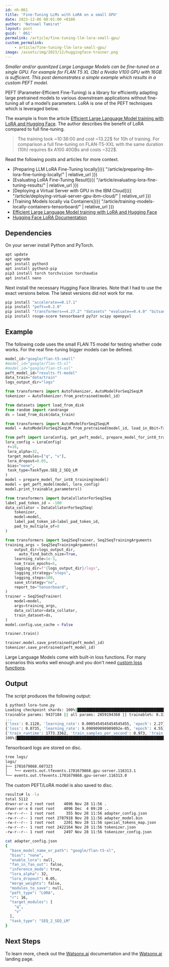```yaml
---
id: nh-061
title: 'Fine-Tuning LLMs with LoRA on a small GPU'
date: 2023-12-06 00:01:00 +0100
author: 'Natnael Tamirat'
layout: post
guid: ' 061'
permalink: /article/fine-tuning-llm-lora-small-gpu/
custom_permalink:
    - article/fine-tuning-llm-lora-small-gpu/
image: /assets/img/2023/12/huggingface-trainer.png
---
```


*Smaller and/or quanitzed Large Language Models can be fine-tuned on a single GPU. For example for FLAN T5 XL (3b) a Nvidia V100 GPU with 16GB is sufficient. This post demonstrates a simple example which results in a custom PEFT model.*

PEFT (Parameter-Efficient Fine-Tuning) is a library for efficiently adapting large pretrained models to various downstream applications without fine-tuning all of a model’s parameters. LoRA is one of the PEFT techniques which is leveraged below.

The example is from the article [Efficient Large Language Model training with LoRA and Hugging Face](https://www.philschmid.de/fine-tune-flan-t5-peft). The author describes the benefit of LoRA compared to full fine-tuning.

> The training took ~10:36:00 and cost ~13.22$ for 10h of training. For comparison a full fine-tuning on FLAN-T5-XXL with the same duration (10h) requires 8x A100 40GBs and costs ~322$.

Read the following posts and articles for more context.

* [Preparing LLM LoRA Fine-Tuning locally]({{ "/article/preparing-llm-lora-fine-tuning-locally/" | relative_url }})
* [Evaluating LoRA Fine-Tuning Result]({{ "/article/evaluating-lora-fine-tuning-results/" | relative_url }})
* [Deploying a Virtual Server with GPU in the IBM Cloud]({{ "/article/deploying-virtual-server-gpu-ibm-cloud/" | relative_url }})
* [Training Models locally via Containers]({{ "/article/training-models-locally-containers-tensorboard/" | relative_url }})
* [Efficient Large Language Model training with LoRA and Hugging Face](https://www.philschmid.de/fine-tune-flan-t5-peft)
* [Hugging Face LoRA Documentation](https://huggingface.co/blog/lora)

## Dependencies

On your server install Python and PyTorch.

```bash
apt update
apt upgrade
apt install python3
apt install python3-pip
pip3 install torch torchvision torchaudio
apt install nano
```

Next install the necessary Hugging Face libraries. Note that I had to use the exact versions below. The latest versions did not work for me.

```bash
pip install "accelerate==0.17.1"
pip install "peft==0.2.0"
pip install "transformers==4.27.2" "datasets" "evaluate==0.4.0" "bitsandbytes==0.41.2.post2" loralib
pip install rouge-score tensorboard py7zr scipy openpyxl
```

## Example

The following code uses the small FLAN T5 model for testing whether code works. For the real fine-tuning bigger models can be defined.

```python
model_id="google/flan-t5-small"
#model_id="google/flan-t5-xl"
#model_id="google/flan-t5-xxl"
peft_model_id="results-ft-model"
data_train="data/train"
logs_output_dir="logs"

from transformers import AutoTokenizer, AutoModelForSeq2SeqLM
tokenizer = AutoTokenizer.from_pretrained(model_id)

from datasets import load_from_disk
from random import randrange
ds = load_from_disk(data_train)

from transformers import AutoModelForSeq2SeqLM
model = AutoModelForSeq2SeqLM.from_pretrained(model_id, load_in_8bit=True, device_map="auto")

from peft import LoraConfig, get_peft_model, prepare_model_for_int8_training, TaskType
lora_config = LoraConfig(
 r=16,
 lora_alpha=32,
 target_modules=["q", "v"],
 lora_dropout=0.05,
 bias="none",
 task_type=TaskType.SEQ_2_SEQ_LM
)
model = prepare_model_for_int8_training(model)
model = get_peft_model(model, lora_config)
model.print_trainable_parameters()

from transformers import DataCollatorForSeq2Seq
label_pad_token_id = -100
data_collator = DataCollatorForSeq2Seq(
    tokenizer,
    model=model,
    label_pad_token_id=label_pad_token_id,
    pad_to_multiple_of=8
)

from transformers import Seq2SeqTrainer, Seq2SeqTrainingArguments
training_args = Seq2SeqTrainingArguments(
    output_dir=logs_output_dir,
	  auto_find_batch_size=True,
    learning_rate=1e-3,
    num_train_epochs=5,
    logging_dir=f"{logs_output_dir}/logs",
    logging_strategy="steps",
    logging_steps=100,
    save_strategy="no",
    report_to="tensorboard",
)
trainer = Seq2SeqTrainer(
    model=model,
    args=training_args,
    data_collator=data_collator,
    train_dataset=ds,
)
model.config.use_cache = False

trainer.train()

trainer.model.save_pretrained(peft_model_id)
tokenizer.save_pretrained(peft_model_id)
```

Large Language Models come with built-in loss functions. For many scenarios this works well enough and you don't need [custom loss functions](https://huggingface.co/docs/transformers/main_classes/trainer).

## Output

The script produces the following output:

```bash
$ python3 lora-tune.py 
Loading checkpoint shards: 100%|█████████████████████████████████████████████████████| 2/2 [00:02<00:00,  1.32s/it]
trainable params: 9437184 || all params: 2859194368 || trainable%: 0.33006444422319176
...
{'loss': 0.1128, 'learning_rate': 0.0005454545454545455, 'epoch': 2.27}                                            
{'loss': 0.0735, 'learning_rate': 9.090909090909092e-05, 'epoch': 4.55}                                            
{'train_runtime': 1773.3362, 'train_samples_per_second': 0.973, 'train_steps_per_second': 0.124, 'train_loss': 0.09138318679549477, 'epoch': 5.0}
100%|████████████████████████████████████████████████████████████████████████████| 220/220 [29:33<00:00,  8.06s/it]
```

Tensorboard logs are stored on disc.

```bash
tree logs/
logs/
├── 1701679868.607323
│   └── events.out.tfevents.1701679868.gpu-server.116313.1
└── events.out.tfevents.1701679868.gpu-server.116313.0
```

The custom PEFT/LoRA model is also saved to disc.

```bash
results# ls -la
total 5112
drwxr-xr-x 2 root root    4096 Nov 28 11:56 .
drwxr-xr-x 6 root root    4096 Dec  4 09:20 ..
-rw-r--r-- 1 root root     355 Nov 28 11:56 adapter_config.json
-rw-r--r-- 1 root root 2787918 Nov 28 11:56 adapter_model.bin
-rw-r--r-- 1 root root    2201 Nov 28 11:56 special_tokens_map.json
-rw-r--r-- 1 root root 2422164 Nov 28 11:56 tokenizer.json
-rw-r--r-- 1 root root    2497 Nov 28 11:56 tokenizer_config.json

cat adapter_config.json
{
  "base_model_name_or_path": "google/flan-t5-xl",
  "bias": "none",
  "enable_lora": null,
  "fan_in_fan_out": false,
  "inference_mode": true,
  "lora_alpha": 32,
  "lora_dropout": 0.05,
  "merge_weights": false,
  "modules_to_save": null,
  "peft_type": "LORA",
  "r": 16,
  "target_modules": [
    "q",
    "v"
  ],
  "task_type": "SEQ_2_SEQ_LM"
}
```

## Next Steps

To learn more, check out the [Watsonx.ai](https://eu-de.dataplatform.cloud.ibm.com/docs/content/wsj/analyze-data/fm-overview.html?context=wx&audience=wdp) documentation and the [Watsonx.ai](https://www.ibm.com/products/watsonx-ai) landing page.